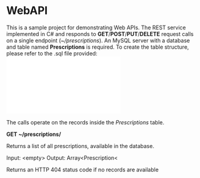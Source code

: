 # WebAPI

This is a sample project for demonstrating Web APIs. The REST service implemented in C# and responds to **GET**/**POST**/**PUT**/**DELETE** request calls on a single endpoint (_~/prescriptions_). An MySQL server with a database and table named **Prescriptions** is required. To create the table structure, please refer to the .sql file provided: ![migrations.sql](/migrations/migrations.sql)

The calls operate on the records inside the _Prescriptions_ table.

**GET ~/prescriptions/**

Returns a list of all prescriptions, available in the database.

Input: &lt;empty&gt;
Output: Array&lt;Prescription&lt;

Returns an HTTP 404 status code if no records are available

